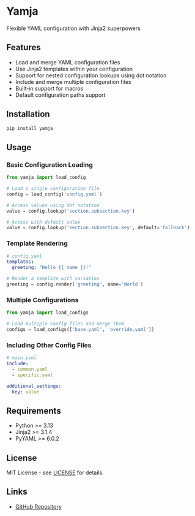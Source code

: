 # Yamja

Flexible YAML configuration with Jinja2 superpowers 

## Features

- Load and merge YAML configuration files
- Use Jinja2 templates within your configuration
- Support for nested configuration lookups using dot notation
- Include and merge multiple configuration files
- Built-in support for macros
- Default configuration paths support

## Installation

```bash
pip install yamja
```

## Usage

### Basic Configuration Loading

```python
from yamja import load_config

# Load a single configuration file
config = load_config('config.yaml')

# Access values using dot notation
value = config.lookup('section.subsection.key')

# Access with default value
value = config.lookup('section.subsection.key', default='fallback')
```

### Template Rendering

```yaml
# config.yaml
templates:
  greeting: "Hello {{ name }}!"
```

```python
# Render a template with variables
greeting = config.render('greeting', name='World')
```

### Multiple Configurations

```python
from yamja import load_configs

# Load multiple config files and merge them
configs = load_configs(['base.yaml', 'override.yaml'])
```

### Including Other Config Files

```yaml
# main.yaml
include:
  - common.yaml
  - specific.yaml

additional_settings:
  key: value
```

## Requirements

- Python >= 3.13
- Jinja2 >= 3.1.4
- PyYAML >= 6.0.2

## License

MIT License - see [LICENSE](LICENSE) for details.

## Links

- [GitHub Repository](https://github.com/mobarski/yamja)

